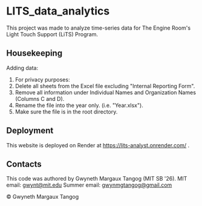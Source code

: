 # LITS_data_analytics

This project was made to analyze time-series data for The Engine Room's Light Touch Support (LiTS) Program.

## Housekeeping

Adding data:

1. For privacy purposes:
  1. Delete all sheets from the Excel file excluding "Internal Reporting Form".
  2. Remove all information under Individual Names and Organization Names (Columns C and D).
2. Rename the file into the year only. (i.e. "Year.xlsx").
3. Make sure the file is in the root directory.

## Deployment

This website is deployed on Render at https://lits-analyst.onrender.com/ .

## Contacts
This code was authored by Gwyneth Margaux Tangog (MIT SB '26).
MIT email: gwynt@mit.edu
Summer email: gwynmgtangog@gmail.com

&copy; Gwyneth Margaux Tangog
